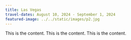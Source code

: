 ```yaml
---
title: Las Vegas
travel-dates: August 10, 2024 - September 1, 2024
featured-image: ../../static/images/p2.jpg
---
```

This is the content. This is the content. This is the content.